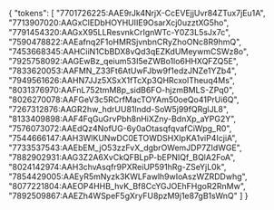 {
  "tokens": [
    "7701726225:AAE9rJk4NrjX-CcEVEjjUvr84ZTux7jEu1A",
    "7713907020:AAGxClEDbHOYHUIIE9OsarXcj0uzztXG5ho",
    "7791454320:AAGxX95LLResvnkCrIgnWTc-Y0Z3L5sJx7c",
    "7590478822:AAEafnq2F1oHMRSjvnbnCRyZhoONc8R9hmQ",
    "7453668345:AAHCiiN1CbBDX8vQd3qEZKdUMeywmCSWz8o",
    "7925758092:AAGEwBz_qeium53I5eZWBo1lo6HHXQFZQ5E",
    "7833620053:AAFMN_Z33Ft6AtUwFJbw9f1edzJNZe1YZb4",
    "7949561626:AAHN7JJz5XSxX1fTcXp3QHRcxolTheuq4Ms",
    "8031376970:AAFnL752tmM8p_sidB6FO-hjzmBMLS-ZPq0",
    "8026270078:AAFGeV3c5RCrfMacTOYAm50oeQo41PrUi6Q",
    "7267312876:AAGR2hw_hdrUU81lndd-SoW5j99fQRglJL8",
    "8133409898:AAF4FqGuGrvPbh8nHiXZny-BdnXp_aYPG2Y",
    "7576073072:AAEdQz4NofUG-6y0aOtasqfqvafCiWpg_R0",
    "7544666147:AAH3WlKUNwDC0ETOWDSHXIpKA1viP4IcjiA",
    "7733537543:AAEbEM_jO53zzFvX_dgbrOWemJDP7ZIdWGE",
    "7882902931:AAG3Z2A6XvCkQFBLpP-bEPNIQf_BQlA2FoA",
    "8024142974:AAH3chvAsqfr9PXReiUP591hRg-ZSeYjL0k",
    "7854429005:AAEyR5mNyzk3KWLFawlh9wIoAszWZRDDwhg",
    "8077221804:AAEOP4HHB_hvK_Bf8CcYGJOEhFHgoR2RnMw",
    "7892509867:AAEZh4WSpeF5gXryFU8pzM9j1e87gB1sWnQ"
  ]
}
